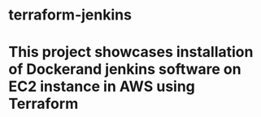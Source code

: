 # terraform-jenkins
# This project showcases installation of Dockerand jenkins software on EC2 instance in AWS using Terraform
